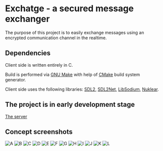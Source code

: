 
# Exchatge - a secured message exchanger

The purpose of this project is to easily exchange messages using an 
encrypted communication channel in the realtime.

## Dependencies

Client side is written entirely in C.

Build is performed via [GNU Make](https://www.gnu.org/software/make) 
with help of [CMake](https://cmake.org) build system generator.

Client side uses the following libraries: 
[SDL2](https://github.com/libsdl-org/SDL), 
[SDL2Net](https://github.com/libsdl-org/SDL_net), 
[LibSodium](https://github.com/jedisct1/libsodium), 
[Nuklear](https://github.com/Immediate-Mode-UI/Nuklear).

## The project is in early development stage

[The server](https://github.com/vadniks/ExchatgeServer)

## Concept screenshots

![A](screenshots/a.png "A")
![B](screenshots/b.png "B")
![C](screenshots/c.png "C")
![D](screenshots/d.png "D")
![E](screenshots/e.png "E")
![F](screenshots/f.png "F")
![G](screenshots/g.png "G")
![H](screenshots/h.png "H")
![I](screenshots/i.png "I")
![J](screenshots/j.png "J")
![K](screenshots/k.png "K")
![L](screenshots/l.png "L")

